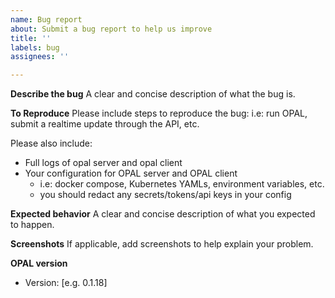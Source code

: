 ```yaml
---
name: Bug report
about: Submit a bug report to help us improve
title: ''
labels: bug
assignees: ''

---
```


**Describe the bug**
A clear and concise description of what the bug is.

**To Reproduce**
Please include steps to reproduce the bug: i.e: run OPAL, submit a realtime update through the API, etc.

Please also include:
- Full logs of opal server and opal client
- Your configuration for OPAL server and OPAL client
  - i.e: docker compose, Kubernetes YAMLs, environment variables, etc.
  - you should redact any secrets/tokens/api keys in your config

**Expected behavior**
A clear and concise description of what you expected to happen.

**Screenshots**
If applicable, add screenshots to help explain your problem.

**OPAL version**
 - Version: [e.g. 0.1.18]
